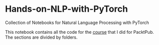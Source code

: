# Hands-on-NLP-with-PyTorch
Collection of Notebooks for Natural Language Processing with PyTorch


This notebook contains all the code for the [course](https://www.packtpub.com/application-development/hands-natural-language-processing-pytorch-video) that I did for PacktPub.
<br />
The sections are divided by folders.
